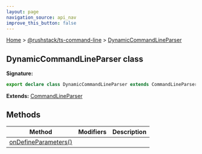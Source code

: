```yaml
---
layout: page
navigation_source: api_nav
improve_this_button: false
---
```



[Home](./index.md) &gt; [@rushstack/ts-command-line](./ts-command-line.md) &gt; [DynamicCommandLineParser](./ts-command-line.dynamiccommandlineparser.md)

## DynamicCommandLineParser class


<b>Signature:</b>

```typescript
export declare class DynamicCommandLineParser extends CommandLineParser
```
<b>Extends:</b> [CommandLineParser](./ts-command-line.commandlineparser.md)

## Methods

|  Method | Modifiers | Description |
|  --- | --- | --- |
|  [onDefineParameters()](./ts-command-line.dynamiccommandlineparser.ondefineparameters.md) |  |  |
